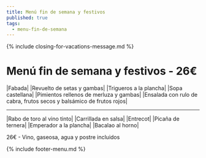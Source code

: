 ```yaml
---
title: Menú fin de semana y festivos
published: true
tags:
  - menu-fin-de-semana
---
```


{% include closing-for-vacations-message.md %}

# Menú fin de semana y festivos - 26€

|Fabada|
|Revuelto de setas y gambas|
|Trigueros a la plancha|
|Sopa castellana|
|Pimientos rellenos de merluza y gambas|
|Ensalada con rulo de cabra, frutos secos y balsámico de frutos rojos|


------

|Rabo de toro al vino tinto|
|Carrillada en salsa|
|Entrecot|
|Picaña de ternera|
|Emperador a la plancha|
|Bacalao al horno|

<!-- |Cordero asado|eligiendo este segundo plato se añade 10€ al menú, en total 34€| -->

26€ - Vino, gaseosa, agua y postre incluidos

{% include footer-menu.md %}
